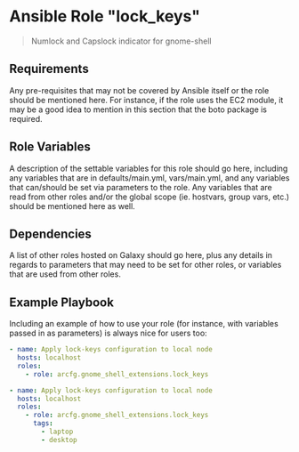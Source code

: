 # Ansible Role "lock_keys"

> Numlock and Capslock indicator for gnome-shell

## Requirements

Any pre-requisites that may not be covered by Ansible itself or the role should be mentioned here. For instance, if the
role uses the EC2 module, it may be a good idea to mention in this section that the boto package is required.

## Role Variables

A description of the settable variables for this role should go here, including any variables that are in
defaults/main.yml, vars/main.yml, and any variables that can/should be set via parameters to the role. Any variables
that are read from other roles and/or the global scope (ie. hostvars, group vars, etc.) should be mentioned here as
well.

## Dependencies

A list of other roles hosted on Galaxy should go here, plus any details in regards to parameters that may need to be set
for other roles, or variables that are used from other roles.

## Example Playbook

Including an example of how to use your role (for instance, with variables passed in as parameters) is always nice for
users too:

```yaml
- name: Apply lock-keys configuration to local node
  hosts: localhost
  roles:
    - role: arcfg.gnome_shell_extensions.lock_keys
```

```yaml
- name: Apply lock-keys configuration to local node
  hosts: localhost
  roles:
    - role: arcfg.gnome_shell_extensions.lock_keys
      tags:
        - laptop
        - desktop
```
